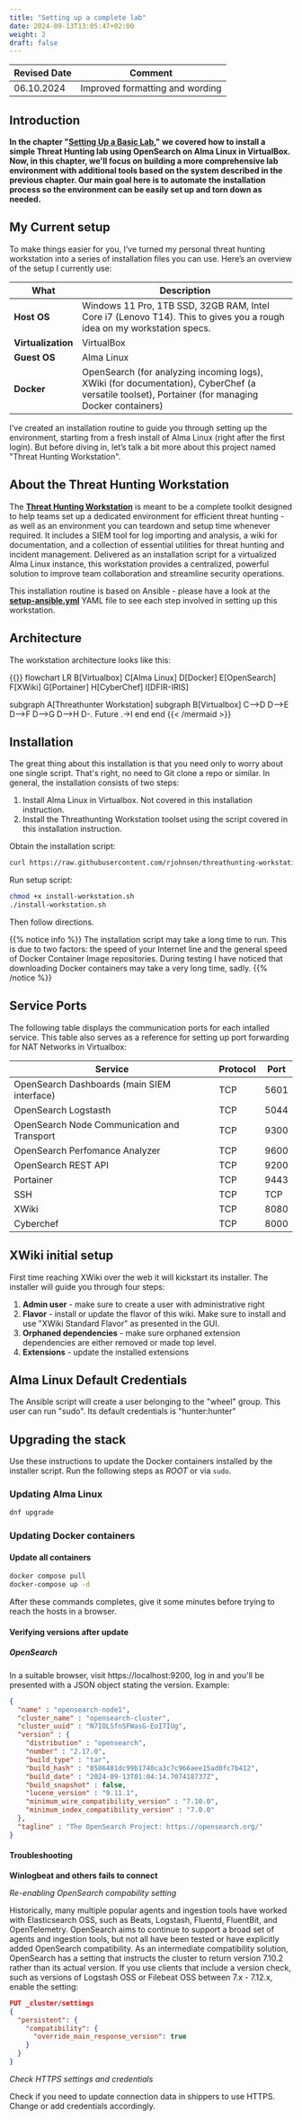 ```yaml
---
title: "Setting up a complete lab"
date: 2024-09-13T13:05:47+02:00
weight: 2
draft: false
---
```


| Revised Date | Comment |
| ------------ | ------- |
| 06.10.2024   | Improved formatting and wording | 

## Introduction

**In the chapter "[Setting Up a Basic Lab](https://huntbook.predefender.com/part-2/setting-up-a-basic-lab/)," we covered how to install a simple Threat Hunting lab using OpenSearch on Alma Linux in VirtualBox. Now, in this chapter, we'll focus on building a more comprehensive lab environment with additional tools based on the system described in the previous chapter. Our main goal here is to automate the installation process so the environment can be easily set up and torn down as needed.**

## My Current setup

To make things easier for you, I’ve turned my personal threat hunting workstation into a series of installation files you can use. Here’s an overview of the setup I currently use:

| What | Description |
| ---- | ----------- |
| **Host OS** | Windows 11 Pro, 1TB SSD, 32GB RAM, Intel Core i7 (Lenovo T14). This to gives you a rough idea on my workstation specs. |
| **Virtualization** | VirtualBox | 
| **Guest OS** | Alma Linux |
| **Docker** | OpenSearch (for analyzing incoming logs), XWiki (for documentation), CyberChef (a versatile toolset), Portainer (for managing Docker containers) |

I’ve created an installation routine to guide you through setting up the environment, starting from a fresh install of Alma Linux (right after the first login). But before diving in, let’s talk a bit more about this project named "Threat Hunting Workstation".

## About the Threat Hunting Workstation

The [__Threat Hunting Workstation__](https://github.com/rjohnsen/threathunting-workstation) is meant to be a complete toolkit designed to help teams set up a dedicated environment for efficient threat hunting - as well as an environment you can teardown and setup time whenever required. It includes a SIEM tool for log importing and analysis, a wiki for documentation, and a collection of essential utilities for threat hunting and incident management. Delivered as an installation script for a virtualized Alma Linux instance, this workstation provides a centralized, powerful solution to improve team collaboration and streamline security operations.

This installation routine is based on Ansible - please have a look at the [**setup-ansible.yml**](https://github.com/rjohnsen/threathunting-workstation/blob/main/setup-ansible.yml) YAML file to see each step involved in setting up this workstation. 

## Architecture

The workstation architecture looks like this:

{{<mermaid align="center">}}
flowchart LR
 B[Virtualbox]
 C[Alma Linux]
 D[Docker]
 E[OpenSearch]
 F[XWiki]
 G[Portainer]
 H[CyberChef]
 I[DFIR-IRIS]

 subgraph A[Threathunter Workstation]
    subgraph B[Virtualbox]
        C-->D
        D-->E
        D-->F
        D-->G
        D-->H
        D-. Future .->I
    end
 end
 {{< /mermaid >}}

## Installation

The great thing about this installation is that you need only to worry about one single script. That's right, no need to Git clone a repo or similar. In general, the installation consists of two steps:

1. Install Alma Linux in Virtualbox. Not covered in this installation instruction. 
2. Install the Threathunting Workstation toolset using the script covered in this installation instruction.


Obtain the installation script:

```bash
curl https://raw.githubusercontent.com/rjohnsen/threathunting-workstation/main/install-workstation.sh -o install-workstation.sh
```

Run setup script:

```bash
chmod +x install-workstation.sh
./install-workstation.sh
```

Then follow directions.

{{% notice info %}}
The installation script may take a long time to run. This is due to two factors: the speed of your Internet line and the general speed of Docker Container Image repositories. During testing I have noticed that downloading Docker containers may take a very long time, sadly. 
{{% /notice %}} 

## Service Ports

The following table displays the communication ports for each intalled service. This table also serves as a reference for setting up port forwarding for NAT Networks in Virtualbox:

| Service | Protocol | Port |
| ------- | -------- | ---- |
| OpenSearch Dashboards (main SIEM interface) |  TCP | 5601 |
| OpenSearch Logstasth | TCP | 5044 |
| OpenSearch Node Communication and Transport | TCP | 9300 |
| OpenSearch Perfomance Analyzer | TCP | 9600 |
| OpenSearch REST API | TCP | 9200 |
| Portainer | TCP | 9443 |
| SSH | TCP | TCP | 22 |
| XWiki | TCP | 8080 |
| Cyberchef | TCP | 8000 |  

## XWiki initial setup

First time reaching XWiki over the web it will kickstart its installer. The installer will guide you through four steps:

1. **Admin user** - make sure to create a user with administrative right
2. **Flavor** - install or update the flavor of this wiki. Make sure to install and use "XWiki Standard Flavor" as presented in the GUI.
3. **Orphaned dependencies** - make sure orphaned extension dependencies are either removed or made top level.
4. **Extensions** - update the installed extensions

## Alma Linux Default Credentials

The Ansible script will create a user belonging to the "wheel" group. This user can run "sudo". Its default credentials is "hunter:hunter"

## Upgrading the stack

Use these instructions to update the Docker containers installed by the installer script. Run the following steps as _ROOT_ or via ```sudo```.

 ### Updating Alma Linux

```bash
dnf upgrade
```

### Updating Docker containers

#### Update all containers

```bash
docker compose pull
docker-compose up -d
```

After these commands completes, give it some minutes before trying to reach the hosts in a browser. 

#### Verifying versions after update

##### OpenSearch

In a suitable browser, visit https://localhost:9200, log in and you'll be presented with a JSON object stating the version. Example:

```json
{
  "name" : "opensearch-node1",
  "cluster_name" : "opensearch-cluster",
  "cluster_uuid" : "N7IOLSfnSFWasG-EoI7IUg",
  "version" : {
    "distribution" : "opensearch",
    "number" : "2.17.0",
    "build_type" : "tar",
    "build_hash" : "8586481dc99b1740ca3c7c966aee15ad0fc7b412",
    "build_date" : "2024-09-13T01:04:14.707418737Z",
    "build_snapshot" : false,
    "lucene_version" : "9.11.1",
    "minimum_wire_compatibility_version" : "7.10.0",
    "minimum_index_compatibility_version" : "7.0.0"
  },
  "tagline" : "The OpenSearch Project: https://opensearch.org/"
}
```

#### Troubleshooting

**Winlogbeat and others fails to connect**

_Re-enabling OpenSearch compability setting_

Historically, many multiple popular agents and ingestion tools have worked with Elasticsearch OSS, such as Beats, Logstash, Fluentd, FluentBit, and OpenTelemetry. OpenSearch aims to continue to support a broad set of agents and ingestion tools, but not all have been tested or have explicitly added OpenSearch compatibility. As an intermediate compatibility solution, OpenSearch has a setting that instructs the cluster to return version 7.10.2 rather than its actual version. If you use clients that include a version check, such as versions of Logstash OSS or Filebeat OSS between 7.x - 7.12.x, enable the setting:

```json
PUT _cluster/settings
{
  "persistent": {
    "compatibility": {
      "override_main_response_version": true
    }
  }
}
```

_Check HTTPS settings and credentials_

Check if you need to update connection data in shippers to use HTTPS. Change or add credentials accordingly.
